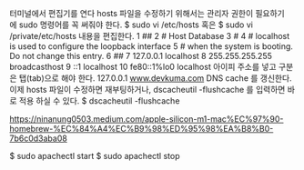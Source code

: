 터미널에서 편집기를 연다
hosts 파일을 수정하기 위해서는 관리자 권한이 필요하기에 sudo 명령어를 꼭 써줘야 한다.
$ sudo vi /etc/hosts
혹은
$ sudo vi /private/etc/hosts 
내용을 편집한다.
  1 ##
  2 # Host Database
  3 #
  4 # localhost is used to configure the loopback interface
  5 # when the system is booting.  Do not change this entry.
  6 ##
  7 127.0.0.1   localhost
  8 255.255.255.255 broadcasthost
  9 ::1             localhost
 10 fe80::1%lo0 localhost
아이피 주소를 넣고 구분은 탭(tab)으로 해야 한다.
127.0.0.1    www.devkuma.com
DNS cache 를 갱신한다.
이제 hosts 파일이 수정하면 재부팅하거나, dscacheutil -flushcache 를 입력하면 바로 적용 하실 수 있다.
$ dscacheutil -flushcache



https://ninanung0503.medium.com/apple-silicon-m1-mac%EC%97%90-homebrew-%EC%84%A4%EC%B9%98%ED%95%98%EA%B8%B0-7b6c0d3aba08



$ sudo apachectl start
$ sudo apachectl stop
